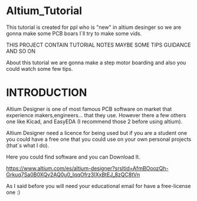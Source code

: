 # Altium_Tutorial
This tutorial is created for ppl who is "new" in altium desinger so we are gonna make some PCB boars I´ll try to make some vids.


 THIS PROJECT CONTAIN TUTORIAL NOTES MAYBE SOME TIPS GUIDANCE AND SO ON


About this tutorial we are gonna make a step motor boarding and also you could watch some few tips.


# INTRODUCTION

Altium Designer is one of most famous PCB software on market that experience makers,engineers... that they use. However there a few others one like Kicad, and EasyEDA (I recommend those 2 before using altium).

Altium Designer need a licence for being used but if you are a student one you could have a free one that you could use on your own personal projects (that´s what I do). 

Here you could find software and you can Download It. 

https://www.altium.com/es/altium-designer?srsltid=AfmBOoozQh-Grkuq7Sa0B0XQv2AQ0u0_IqqOfrz3IXxBtEJ_8zQC8tVn 

As I said before you will need your educational email for have a free-license one :) 
